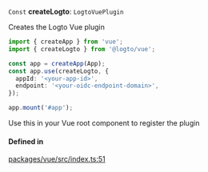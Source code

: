 `Const` **createLogto**: `LogtoVuePlugin`

Creates the Logto Vue plugin

```ts
import { createApp } from 'vue';
import { createLogto } from '@logto/vue';

const app = createApp(App);
const app.use(createLogto, {
  appId: '<your-app-id>',
  endpoint: '<your-oidc-endpoint-domain>',
});

app.mount('#app');
```

Use this in your Vue root component to register the plugin

#### Defined in

[packages/vue/src/index.ts:51](https://github.com/logto-io/js/blob/5254dee/packages/vue/src/index.ts#L51)
